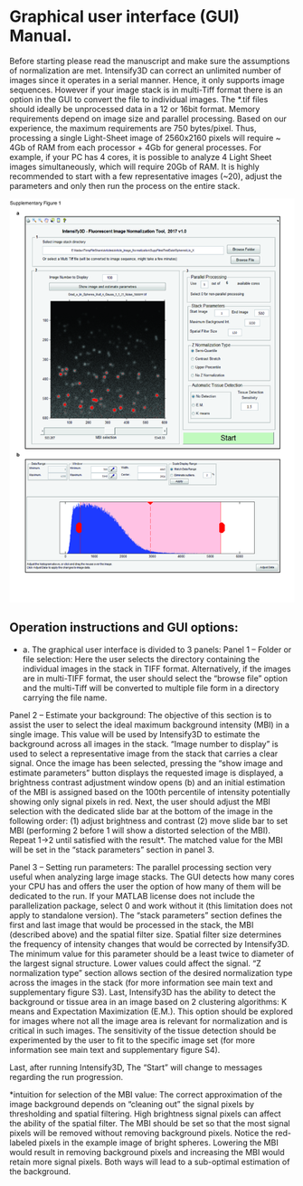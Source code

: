 
  
# Graphical user interface (GUI) Manual. 

Before starting please read the manuscript and make sure the assumptions of normalization are met. Intensify3D can correct an unlimited number of images since it operates in a serial manner. Hence, it only supports image sequences. However if your image stack is in multi-Tiff format there is an option in the GUI to convert the file to individual images. The *.tif files should ideally be unprocessed data in a 12 or 16bit format. Memory requirements depend on image size and parallel processing. Based on our experience, the maximum requirements are 750 bytes/pixel. Thus, processing a single Light-Sheet image of 2560x2160 pixels will require ~ 4Gb of RAM from each processor + 4Gb for general processes. For example, if your PC has 4 cores, it is possible to analyze 4 Light Sheet images simultaneously, which will require 20Gb of RAM. It is highly recommended to start with a few representative images (~20), adjust the parameters and only then run the process on the entire stack.

![Alt text](data/Figure_S1-01.jpg?raw=true "Optional Title")

## Operation instructions and GUI options:

* a. The graphical user interface is divided to 3 panels:
Panel 1 – Folder or file selection: Here the user selects the directory containing the individual images in the stack in TIFF format. Alternatively, if the images are in multi-TIFF format, the user should select the “browse file” option and the multi-Tiff will be converted to multiple file form in a directory carrying the file name.

Panel 2 – Estimate your background: The objective of this section is to assist the user to select the ideal maximum background intensity (MBI) in a single image. This value will be used by Intensify3D to estimate the background across all images in the stack. “Image number to display” is used to select a representative image from the stack that carries a clear signal. Once the image has been selected, pressing the “show image and estimate parameters” button displays the requested image is displayed, a brightness contrast adjustment window opens (b) and an initial estimation of the MBI is assigned based on the 100th percentile of intensity potentially showing only signal pixels in red. Next, the user should adjust the MBI selection with the dedicated slide bar at the bottom of the image in the following order: (1) adjust brightness and contrast (2) move slide bar to set MBI (performing 2 before 1 will show a distorted selection of the MBI). Repeat 1->2 until satisfied with the result*. The matched value for the MBI will be set in the “stack parameters” section in panel 3.

Panel 3 – Setting run parameters: The parallel processing section very useful when analyzing large image stacks. The GUI detects how many cores your CPU has and offers the user the option of how many of them will be dedicated to the run. If your MATLAB license does not include the parallelization package, select 0 and work without it (this limitation does not apply to standalone version). The “stack parameters” section defines the first and last image that would be processed in the stack, the MBI (described above) and the spatial filter size. Spatial filter size determines the frequency of intensity changes that would be corrected by Intensify3D. The minimum value for this parameter should be a least twice to diameter of the largest signal structure. Lower values could affect the signal. “Z normalization type” section allows section of the desired normalization type across the images in the stack (for more information see main text and supplementary figure S3).  Last, Intensify3D has the ability to detect the background or tissue area in an image based on 2 clustering algorithms: K means and Expectation Maximization (E.M.). This option should be explored for images where not all the image area is relevant for normalization and is critical in such images. The sensitivity of the tissue detection should be experimented by the user to fit to the specific image set (for more information see main text and supplementary figure S4).     

Last, after running Intensify3D, The “Start” will change to messages regarding the run progression.

*intuition for selection of the MBI value: The correct approximation of the image background depends on “cleaning out” the signal pixels by thresholding and spatial filtering. High brightness signal pixels can affect the ability of the spatial filter.  The MBI should be set so that the most signal pixels will be removed without removing background pixels. Notice the red-labeled pixels in the example image of bright spheres. Lowering the MBI would result in removing background pixels and increasing the MBI would retain more signal pixels. Both ways will lead to a sub-optimal estimation of the background. 
